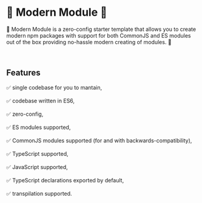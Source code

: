 # 🤖 Modern Module 🌠

🤖 Modern Module is a zero-config starter template that allows you to create modern npm packages with support for both CommonJS and ES modules out of the box providing no-hassle modern creating of modules. 🌠

<br>

## Features

✅ single codebase for you to mantain,  
<br>
✅ codebase written in ES6,  
<br>
✅ zero-config,  
<br>
✅ ES modules supported,  
<br>
✅ CommonJS modules supported (for and with backwards-compatibility),  
<br>
✅ TypeScript supported,  
<br>
✅ JavaScript supported,  
<br>
✅ TypeScript declarations exported by default,  
<br>
✅ transpilation supported.
<br>
